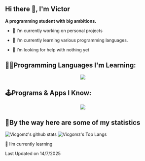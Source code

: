 ##  Hi there 👋, I'm Víctor
**A programming student with big ambitions.**

- 🔭 I’m currently working on personal projects

- 🌱 I’m currently learning various programming languages.

- 🤝 I’m looking for help with nothing yet

## **👨‍💻Programming Languages I'm Learning:**
<p align="center">
  <a href="https://skillicons.dev">
    <img src="https://skillicons.dev/icons?i=cs,cpp" />
  </a>
</p>

## **🕹️Programs & Apps I Know:**
<p align="center">
  <a href="https://skillicons.dev">
    <img src="https://skillicons.dev/icons?i=blender,github,unity,unreal,godot,vscode" />
  </a>
</p>

## **🚀By the way here are some of my statistics**
![Vicgomz's github stats](https://github-readme-stats.vercel.app/api?username=Vicgomz&show_icons=true&theme=tokyonight)
![Vicgomz's Top Langs](https://github-readme-stats.vercel.app/api/top-langs/?username=Vicgomz&theme=tokyonight&layout=compact)

🌱 I’m currently learning

Last Updated on 14/7/2025 
